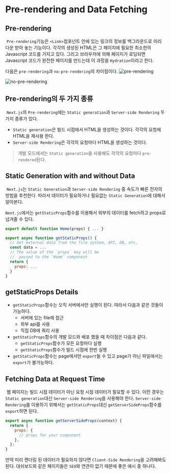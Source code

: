 # Pre-rendering and Data Fetching

## Pre-rendering

&nbsp;`Pre-rendering`기능은 `<Link>`컴포넌트 안에 있는 링크의 정보를 백그라운드로 미리 다운 받아 놓는 기능이다. 각각의 생성된 HTML은 그 페이지에 필요한 최소한의 Javascript 코드를 가지고 있다. 그리고 브라우저에 의해 페이지가 로딩되면 Javascript 코드가 완전한 페이지를 만드는데 이 과정을 `Hydration`이라고 한다.

다음은 `pre-rendering`과 `no-pre-rendering`의 차이점이다.
![pre-rendering](https://user-images.githubusercontent.com/22635168/92613258-ba04af80-f2f5-11ea-9ce8-98437389b61d.png)

![no-pre-rendering](https://user-images.githubusercontent.com/22635168/92613260-bb35dc80-f2f5-11ea-8dff-c56ea0ad357e.png)

## Pre-rendering의 두 가지 종류

&nbsp;`Next.js`의 `Pre-rendering`에는 `Static generation`과 `Server-side Rendering` 두 가지 종류가 있다.

- `Static generation`은 빌드 시점에서 HTML을 생성하는 것이다. 각각의 요청에 HTML을 재사용 한다.
- `Server-side Rendering`은 각각의 요청마다 HTML을 생성하는 것이다.

> 개발 모드에서는 `Static generation`을 사용해도 각각의 요청마다 `pre-rendered`된다.

## Static Generation with and without Data

&nbsp;`Next.js`는 `Static Generation`과 `Server-side Rendering` 중 속도가 빠른 전자의 방법을 추천한다. 따라서 데이터가 필요하거나 필요없는 `Static Generation`에 대해서 알아본다.

`Next.js`에서는 `getStaticProps`함수를 이용해서 외부의 데이터를 fetch하고 props로 넘겨줄 수 있다.

```javascript
export default function Home(props) { ... }

export async function getStaticProps() {
  // Get external data from the file system, API, DB, etc.
  const data = ...
  // The value of the `props` key will be
  //  passed to the `Home` component
  return {
    props: ...
  }
}
```

## getStaticProps Details

- `getStaticProps`함수는 오직 서버에서만 실행이 된다. 따라서 다음과 같은 것들이 가능하다.
  - 서버에 있는 file에 접근
  - 외부 api를 사용
  - 직접 DB에 쿼리 사용
- `getStaticProps`함수의 개발 모드와 배포 했을 때 차이점은 다음과 같다.
  - `getStaticProps`함수가 모든 요청마다 실행
  - `getStaticProps`함수가 빌드 시점에 한번 실행
- `getStaticProps`함수는 page에서만 `export`될 수 있고 page가 아닌 파일에서는 `export`가 불가능하다.

## Fetching Data at Request Time

&nbsp;웹 페이지는 빌드 시점 데이터가 아닌 요청 시점 데이터가 필요할 수 있다. 이런 경우는 `Static generation`대신 `Server-side Rendering`을 사용해야 한다. `Server-side Rendering`를 이용하기 위해서는 `getStaticProps`대신 `getServerSideProps`함수를 `export`하면 된다.

```javascript
export async function getServerSideProps(context) {
  return {
    props: {
      // props for your component
    },
  };
}
```

만약 미리 랜더링 된 데이터가 필요하지 않다면 `Client-Side Rendering`을 고려해봐도 된다. 대쉬보드와 같은 페이지들은 `SEO`와 연관이 없기 때문에 좋은 예시 중 하나다.
